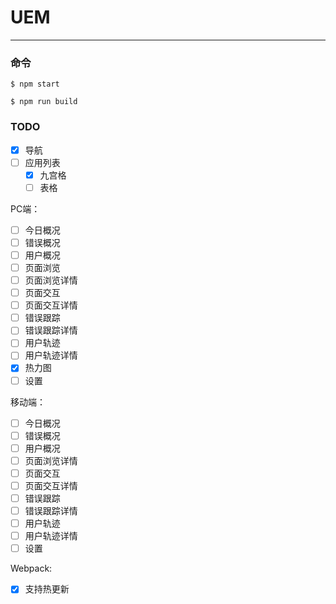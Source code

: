 # UEM

---

### 命令

```shell
$ npm start

$ npm run build
```


### TODO

- [x] 导航
- [ ] 应用列表
    - [x] 九宫格
    - [ ] 表格

PC端：
- [ ] 今日概况
- [ ] 错误概况
- [ ] 用户概况
- [ ] 页面浏览
- [ ] 页面浏览详情
- [ ] 页面交互
- [ ] 页面交互详情
- [ ] 错误跟踪
- [ ] 错误跟踪详情
- [ ] 用户轨迹
- [ ] 用户轨迹详情
- [x] 热力图
- [ ] 设置

移动端：
- [ ] 今日概况
- [ ] 错误概况
- [ ] 用户概况
- [ ] 页面浏览详情
- [ ] 页面交互
- [ ] 页面交互详情
- [ ] 错误跟踪
- [ ] 错误跟踪详情
- [ ] 用户轨迹
- [ ] 用户轨迹详情
- [ ] 设置

Webpack:
- [x] 支持热更新
